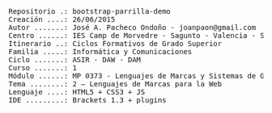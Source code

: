 <pre>
Repositorio .: bootstrap-parrilla-demo
Creación ....: 26/06/2015
Autor .......: José A. Pacheco Ondoño - joanpaon@gmail.com
Centro ......: IES Camp de Morvedre - Sagunto - Valencia - Spain
Itinerario ..: Ciclos Formativos de Grado Superior
Familia .....: Informática y Comunicaciones
Ciclo .......: ASIR - DAW - DAM
Curso .......: 1
Módulo ......: MP 0373 - Lenguajes de Marcas y Sistemas de Gestión de Información
Tema ........: 2 – Lenguajes de Marcas para la Web
Lenguaje ....: HTML5 + CSS3 + JS
IDE .........: Brackets 1.3 + plugins
<pre>